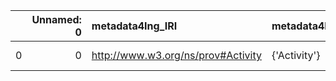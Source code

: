 |    |   Unnamed: 0 | metadata4Ing_IRI                   | metadata4Ing_DESC   | MS_IRI                                     | MS_DESC               |
|---:|-------------:|:-----------------------------------|:--------------------|:-------------------------------------------|:----------------------|
|  0 |            0 | http://www.w3.org/ns/prov#Activity | {'Activity'}        | http://purl.obolibrary.org/obo/NCIT_C43431 | {'label': 'Activity'} |